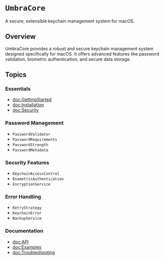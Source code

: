 # ``UmbraCore``

A secure, extensible keychain management system for macOS.

## Overview

UmbraCore provides a robust and secure keychain management system designed specifically for macOS. It offers advanced features like password validation, biometric authentication, and secure data storage.

## Topics

### Essentials

- <doc:GettingStarted>
- <doc:Installation>
- <doc:Security>

### Password Management

- ``PasswordValidator``
- ``PasswordRequirements``
- ``PasswordStrength``
- ``PasswordMetadata``

### Security Features

- ``KeychainAccessControl``
- ``BiometricAuthentication``
- ``EncryptionService``

### Error Handling

- ``RetryStrategy``
- ``KeychainError``
- ``BackupService``

### Documentation

- <doc:API>
- <doc:Examples>
- <doc:Troubleshooting>
